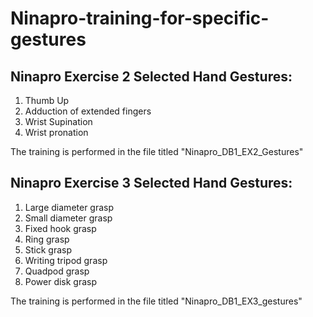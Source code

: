 # Ninapro-training-for-specific-gestures

## Ninapro Exercise 2 Selected Hand Gestures:
1. Thumb Up
2. Adduction of extended fingers
3. Wrist Supination
4. Wrist pronation

The training is performed in the file titled "Ninapro_DB1_EX2_Gestures"

## Ninapro Exercise 3 Selected Hand Gestures:
1. Large diameter grasp
2. Small diameter grasp
3. Fixed hook grasp
4. Ring grasp
5. Stick grasp
6. Writing tripod grasp
7. Quadpod grasp
8. Power disk grasp

The training is performed in the file titled "Ninapro_DB1_EX3_gestures"
